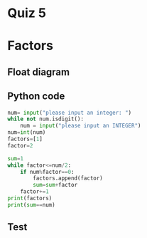 # Quiz 5

# Factors

## Float diagram

## Python code
```.py
num= input("please input an integer: ")
while not num.isdigit():
    num = input("please input an INTEGER")
num=int(num)
factors=[1]
factor=2

sum=1
while factor<=num/2:
    if num%factor==0:
        factors.append(factor)
        sum=sum+factor
    factor+=1
print(factors)
print(sum==num)
```

## Test

